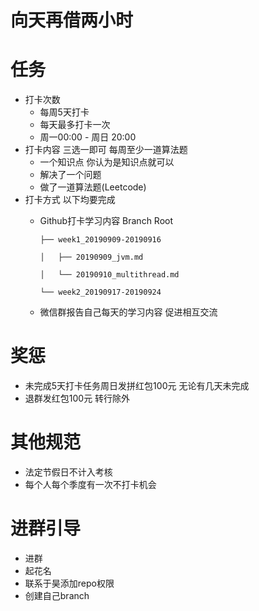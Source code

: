 # 向天再借两小时


# 任务 
- 打卡次数
  - 每周5天打卡 
  - 每天最多打卡一次
  - 周一00:00 - 周日 20:00
- 打卡内容 三选一即可 每周至少一道算法题
  - 一个知识点  你认为是知识点就可以
  - 解决了一个问题
  - 做了一道算法题(Leetcode)
- 打卡方式 以下均要完成
  - Github打卡学习内容 
   Branch Root
   
        ├── week1_20190909-20190916

        │   ├── 20190909_jvm.md

        │   └── 20190910_multithread.md

        └── week2_20190917-20190924
  - 微信群报告自己每天的学习内容 促进相互交流 
    
# 奖惩
- 未完成5天打卡任务周日发拼红包100元 无论有几天未完成
- 退群发红包100元 转行除外

# 其他规范
- 法定节假日不计入考核
- 每个人每个季度有一次不打卡机会
  
# 进群引导
- 进群
- 起花名
- 联系于昊添加repo权限
- 创建自己branch
    
